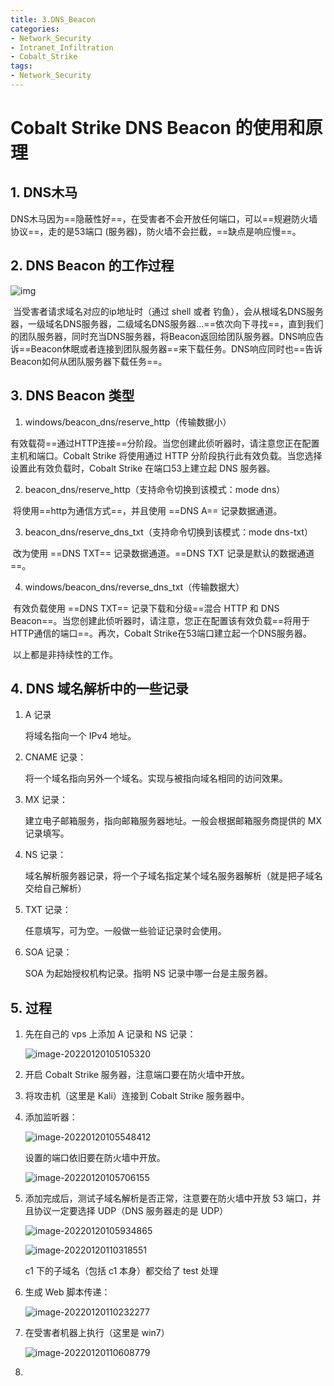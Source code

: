 ```yaml
---
title: 3.DNS_Beacon
categories:
- Network_Security
- Intranet_Infiltration
- Cobalt_Strike
tags:
- Network_Security
---
```

# Cobalt Strike DNS Beacon 的使用和原理

## 1. DNS木马

DNS木马因为==隐蔽性好==，在受害者不会开放任何端口，可以==规避防火墙协议==，走的是53端口 (服务器)，防火墙不会拦截，==缺点是响应慢==。



## 2. DNS Beacon 的工作过程

![img](beepress-image-124454-1583289777.jpg)

​	当受害者请求域名对应的ip地址时（通过 shell 或者 钓鱼），会从根域名DNS服务器，一级域名DNS服务器，二级域名DNS服务器...==依次向下寻找==，直到我们的团队服务器，同时充当DNS服务器，将Beacon返回给团队服务器。DNS响应告诉==Beacon休眠或者连接到团队服务器==来下载任务。DNS响应同时也==告诉Beacon如何从团队服务器下载任务==。



## 3. DNS Beacon 类型

1. windows/beacon_dns/reserve_http（传输数据小）

​	有效载荷==通过HTTP连接==分阶段。当您创建此侦听器时，请注意您正在配置主机和端口。Cobalt Strike 将使用通过 HTTP 分阶段执行此有效负载。当您选择设置此有效负载时，Cobalt Strike 在端口53上建立起 DNS 服务器。

2. beacon_dns/reserve_http（支持命令切换到该模式：mode dns）

​	将使用==http为通信方式==，并且使用 ==DNS A== 记录数据通道。

3. beacon_dns/reserve_dns_txt（支持命令切换到该模式：mode dns-txt）

​	改为使用 ==DNS TXT== 记录数据通道。==DNS TXT 记录是默认的数据通道==。

4. windows/beacon_dns/reverse_dns_txt（传输数据大）

​	有效负载使用 ==DNS TXT== 记录下载和分级==混合 HTTP 和 DNS Beacon==。当您创建此侦听器时，请注意，您正在配置该有效负载==将用于HTTP通信的端口==。再次，Cobalt Strike在53端口建立起一个DNS服务器。

​	以上都是非持续性的工作。



## 4. DNS 域名解析中的一些记录

1. A 记录

    将域名指向一个 IPv4 地址。

2. CNAME 记录：

    将一个域名指向另外一个域名。实现与被指向域名相同的访问效果。

3. MX 记录：

    建立电子邮箱服务，指向邮箱服务器地址。一般会根据邮箱服务商提供的 MX 记录填写。

4. NS 记录：

    域名解析服务器记录，将一个子域名指定某个域名服务器解析（就是把子域名交给自己解析）

5. TXT 记录：

    任意填写，可为空。一般做一些验证记录时会使用。

6. SOA 记录：

    SOA 为起始授权机构记录。指明 NS 记录中哪一台是主服务器。



## 5. 过程

1. 先在自己的 vps 上添加 A 记录和 NS 记录：

    ![image-20220120105105320](image-20220120105105320.png)

2. 开启 Cobalt Strike 服务器，注意端口要在防火墙中开放。

3. 将攻击机（这里是 Kali）连接到 Cobalt Strike 服务器中。

4. 添加监听器：

    ![image-20220120105548412](image-20220120105548412.png)

    设置的端口依旧要在防火墙中开放。

    ![image-20220120105706155](image-20220120105706155.png)

5. 添加完成后，测试子域名解析是否正常，注意要在防火墙中开放 53 端口，并且协议一定要选择 UDP（DNS 服务器走的是 UDP）

    ![image-20220120105934865](image-20220120105934865.png)

    ![image-20220120110318551](image-20220120110318551.png)

    c1 下的子域名（包括 c1 本身）都交给了 test 处理

6. 生成 Web 脚本传递：

    ![image-20220120110232277](image-20220120110232277.png)

7. 在受害者机器上执行（这里是 win7）

    ![image-20220120110608779](image-20220120110608779.png)

8. 

    

